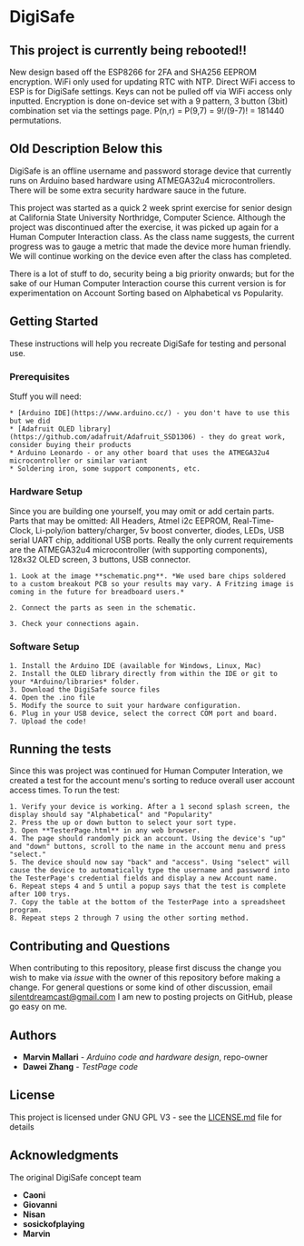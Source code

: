 # DigiSafe

## This project is currently being rebooted!!
New design based off the ESP8266 for 2FA and SHA256 EEPROM encryption. WiFi only used for updating RTC with NTP. Direct WiFi access to ESP is for DigiSafe settings. Keys can not be pulled off via WiFi access only inputted. Encryption is done on-device set with a 9 pattern, 3 button (3bit) combination set via the settings page. P(n,r) = P(9,7) = 9!/(9-7)! = 181440 permutations.

## Old Description Below this
DigiSafe is an offline username and password storage device that currently runs on Arduino based hardware using ATMEGA32u4 microcontrollers. There will be some extra security hardware sauce in the future.

This project was started as a quick 2 week sprint exercise for senior design at California State University Northridge, Computer Science. Although the project was discontinued after the exercise, it was picked up again for a Human Computer Interaction class. As the class name suggests, the current progress was to gauge a metric that made the device more human friendly. We will continue working on the device even after the class has completed.

There is a lot of stuff to do, security being a big priority onwards; but for the sake of our Human Computer Interaction course this current version is for experimentation on Account Sorting based on Alphabetical vs Popularity.

## Getting Started

These instructions will help you recreate DigiSafe for testing and personal use.

### Prerequisites

Stuff you will need:

```
* [Arduino IDE](https://www.arduino.cc/) - you don't have to use this but we did
* [Adafruit OLED library](https://github.com/adafruit/Adafruit_SSD1306) - they do great work, consider buying their products
* Arduino Leonardo - or any other board that uses the ATMEGA32u4 microcontroller or similar variant
* Soldering iron, some support components, etc.
```

### Hardware Setup

Since you are building one yourself, you may omit or add certain parts.
Parts that may be omitted: All Headers, Atmel i2c EEPROM, Real-Time-Clock, Li-poly/ion battery/charger, 5v boost converter, diodes, LEDs, USB serial UART chip, additional USB ports.
Really the only current requirements are the ATMEGA32u4 microcontroller (with supporting components), 128x32 OLED screen, 3 buttons, USB connector.

```
1. Look at the image **schematic.png**. *We used bare chips soldered to a custom breakout PCB so your results may vary. A Fritzing image is coming in the future for breadboard users.*

2. Connect the parts as seen in the schematic.

3. Check your connections again.
```

### Software Setup

```
1. Install the Arduino IDE (available for Windows, Linux, Mac)
2. Install the OLED library directly from within the IDE or git to your *Arduino/libraries* folder.
3. Download the DigiSafe source files
4. Open the .ino file
5. Modify the source to suit your hardware configuration.
6. Plug in your USB device, select the correct COM port and board.
7. Upload the code!
```

## Running the tests

Since this was project was continued for Human Computer Interation, we created a test for the account menu's sorting to reduce overall user account access times.
To run the test:

```
1. Verify your device is working. After a 1 second splash screen, the display should say "Alphabetical" and "Popularity"
2. Press the up or down button to select your sort type.
3. Open **TesterPage.html** in any web browser.
4. The page should randomly pick an account. Using the device's "up" and "down" buttons, scroll to the name in the account menu and press "select."
5. The device should now say "back" and "access". Using "select" will cause the device to automatically type the username and password into the TesterPage's credential fields and display a new Account name.
6. Repeat steps 4 and 5 until a popup says that the test is complete after 100 trys.
7. Copy the table at the bottom of the TesterPage into a spreadsheet program.
8. Repeat steps 2 through 7 using the other sorting method.
```

## Contributing and Questions

When contributing to this repository, please first discuss the change you wish to make via *issue* with the owner of this repository before making a change.
For general questions or some kind of other discussion, email silentdreamcast@gmail.com
I am new to posting projects on GitHub, please go easy on me.

## Authors

* **Marvin Mallari** - *Arduino code and hardware design*, repo-owner
* **Dawei Zhang** - *TestPage code*

## License

This project is licensed under GNU GPL V3 - see the [LICENSE.md](LICENSE.md) file for details

## Acknowledgments

The original DigiSafe concept team
* **Caoni**
* **Giovanni**
* **Nisan**
* **sosickofplaying**
* **Marvin**
